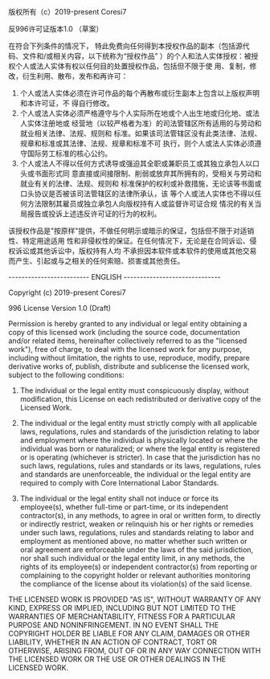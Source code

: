 版权所有（c）2019-present Coresi7

反996许可证版本1.0 （草案）

在符合下列条件的情况下，
特此免费向任何得到本授权作品的副本（包括源代码、文件和/或相关内容，以下统称为“授权作品”
）的个人和法人实体授权：被授权个人或法人实体有权以任何目的处置授权作品，包括但不限于使
用、复制，修改，衍生利用、散布，发布和再许可：


1.	个人或法人实体必须在许可作品的每个再散布或衍生副本上包含以上版权声明和本许可证，不
    得自行修改。
2.	个人或法人实体必须严格遵守与个人实际所在地或个人出生地或归化地、或法人实体注册地或
    经营地（以较严格者为准）的司法管辖区所有适用的与劳动和就业相关法律、法规、规则和
    标准。如果该司法管辖区没有此类法律、法规、规章和标准或其法律、法规、规章和标准不可
    执行，则个人或法人实体必须遵守国际劳工标准的核心公约。
3.	个人或法人不得以任何方式诱导或强迫其全职或兼职员工或其独立承包人以口头或书面形式同
    意直接或间接限制、削弱或放弃其所拥有的，受相关与劳动和就业有关的法律、法规、规则和
    标准保护的权利或补救措施，无论该等书面或口头协议是否被该司法管辖区的法律所承认，该
    等个人或法人实体也不得以任何方法限制其雇员或独立承包人向版权持有人或监督许可证合规
    情况的有关当局报告或投诉上述违反许可证的行为的权利。

该授权作品是"按原样"提供，不做任何明示或暗示的保证，包括但不限于对适销性、特定用途适用
性和非侵权性的保证。在任何情况下，无论是在合同诉讼、侵权诉讼或其他诉讼中，版权持有人均
不承担因本软件或本软件的使用或其他交易而产生、引起或与之相关的任何索赔、损害或其他责任。


------------------------- ENGLISH ------------------------------


Copyright (c) 2019-present Coresi7

996 License Version 1.0 (Draft)

Permission is hereby granted to any individual or legal entity obtaining a copy
of this licensed work (including the source code, documentation and/or related
items, hereinafter collectively referred to as the "licensed work"), free of
charge, to deal with the licensed work for any purpose, including without
limitation, the rights to use, reproduce, modify, prepare derivative works of,
publish, distribute and sublicense the licensed work, subject to the following
conditions:

1.  The individual or the legal entity must conspicuously display, without
    modification, this License on each redistributed or derivative copy of the
    Licensed Work.

2.  The individual or the legal entity must strictly comply with all applicable
    laws, regulations, rules and standards of the jurisdiction relating to
    labor and employment where the individual is physically located or where
    the individual was born or naturalized; or where the legal entity is
    registered or is operating (whichever is stricter). In case that the
    jurisdiction has no such laws, regulations, rules and standards or its
    laws, regulations, rules and standards are unenforceable, the individual
    or the legal entity are required to comply with Core International Labor
    Standards.

3.  The individual or the legal entity shall not induce or force its
    employee(s), whether full-time or part-time, or its independent
    contractor(s), in any methods, to agree in oral or written form,
    to directly or indirectly restrict, weaken or relinquish his or
    her rights or remedies under such laws, regulations, rules and
    standards relating to labor and employment as mentioned above,
    no matter whether such written or oral agreement are enforceable
    under the laws of the said jurisdiction, nor shall such individual
    or the legal entity limit, in any methods, the rights of its employee(s)
    or independent contractor(s) from reporting or complaining to the copyright
    holder or relevant authorities monitoring the compliance of the license
    about its violation(s) of the said license.

THE LICENSED WORK IS PROVIDED "AS IS", WITHOUT WARRANTY OF ANY KIND, EXPRESS OR
IMPLIED, INCLUDING BUT NOT LIMITED TO THE WARRANTIES OF MERCHANTABILITY, FITNESS
FOR A PARTICULAR PURPOSE AND NONINFRINGEMENT. IN NO EVENT SHALL THE COPYRIGHT
HOLDER BE LIABLE FOR ANY CLAIM, DAMAGES OR OTHER LIABILITY, WHETHER IN AN ACTION
OF CONTRACT, TORT OR OTHERWISE, ARISING FROM, OUT OF OR IN ANY WAY CONNECTION
WITH THE LICENSED WORK OR THE USE OR OTHER DEALINGS IN THE LICENSED WORK.
